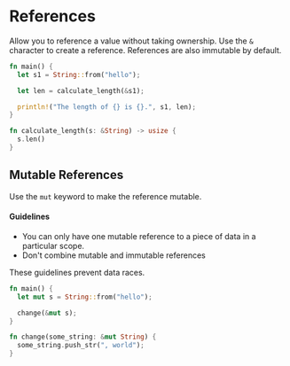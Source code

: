 # References

Allow you to reference a value without taking ownership. Use the `&` character to create a reference. References are also immutable by default.

```rust
fn main() {
  let s1 = String::from("hello");

  let len = calculate_length(&s1);

  println!("The length of {} is {}.", s1, len);
}

fn calculate_length(s: &String) -> usize {
  s.len()
}
```

## Mutable References

Use the `mut` keyword to make the reference mutable.

#### Guidelines
* You can only have one mutable reference to a piece of data in a particular scope.
* Don't combine mutable and immutable references

These guidelines prevent data races.

```rust
fn main() {
  let mut s = String::from("hello");

  change(&mut s);
}

fn change(some_string: &mut String) {
  some_string.push_str(", world");
}
```
